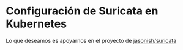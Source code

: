 # Configuración de Suricata en Kubernetes

Lo que deseamos es apoyarnos en el proyecto de [jasonish/suricata](https://github.com/jasonish/docker-suricata)
